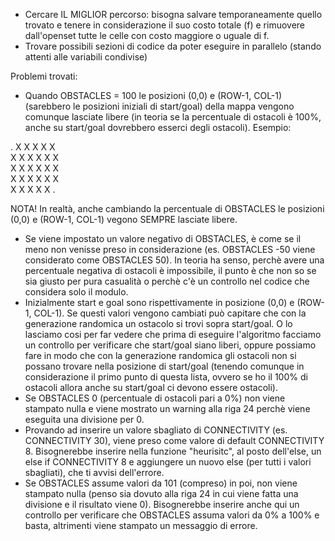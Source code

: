 - Cercare IL MIGLIOR percorso: bisogna salvare temporaneamente quello trovato e tenere in considerazione il suo costo totale (f) e rimuovere dall'openset tutte le celle con costo maggiore o uguale di f.
- Trovare possibili sezioni di codice da poter eseguire in parallelo (stando attenti alle variabili condivise)

Problemi trovati:
- Quando OBSTACLES = 100 le posizioni (0,0) e (ROW-1, COL-1) (sarebbero le posizioni iniziali di start/goal) della mappa vengono comunque lasciate libere (in teoria se la percentuale di ostacoli è 100%, anche su start/goal dovrebbero esserci degli ostacoli). Esempio:

 .  X   X   X   X   X    
 X  X   X   X   X   X    
 X  X   X   X   X   X    
 X  X   X   X   X   X    
 X  X   X   X   X   . 

NOTA! In realtà, anche cambiando la percentuale di OBSTACLES le posizioni (0,0) e (ROW-1, COL-1) vegono SEMPRE lasciate libere.
- Se viene impostato un valore negativo di OBSTACLES, è come se il meno non venisse preso in considerazione (es. OBSTACLES -50 viene considerato come OBSTACLES 50). In teoria ha senso, perchè avere una percentuale negativa di ostacoli è impossibile, il punto è che non so se sia giusto per pura casualità o perchè c'è un controllo nel codice che considera solo il modulo.
- Inizialmente start e goal sono rispettivamente in posizione (0,0) e (ROW-1, COL-1). Se questi valori vengono cambiati può capitare che con la generazione randomica un ostacolo si trovi sopra start/goal. O lo lasciamo cosi per far vedere che prima di eseguire l'algoritmo facciamo un controllo per verificare che start/goal siano liberi, oppure possiamo fare in modo che con la generazione randomica gli ostacoli non si possano trovare nella posizione di start/goal (tenendo comunque in considerazione il primo punto di questa lista, ovvero se ho il 100% di ostacoli allora anche su start/goal ci devono essere ostacoli).
- Se OBSTACLES 0 (percentuale di ostacoli pari a 0%) non viene stampato nulla e viene mostrato un warning alla riga 24 perchè viene eseguita una divisione per 0.
- Provando ad inserire un valore sbagliato di CONNECTIVITY (es. CONNECTIVITY 30), viene preso come valore di default CONNECTIVITY 8. Bisognerebbe inserire nella funzione "heurisitc", al posto dell'else, un else if CONNECTIVITY 8 e aggiungere un nuovo else (per tutti i valori sbagliati), che ti avvisi dell'errore.
- Se OBSTACLES assume valori da 101 (compreso) in poi, non viene stampato nulla (penso sia dovuto alla riga 24 in cui viene fatta una divisione e il risultato viene 0). Bisognerebbe inserire anche qui un controllo per verificare che OBSTACLES assuma valori da 0% a 100% e basta, altrimenti viene stampato un messaggio di errore.
